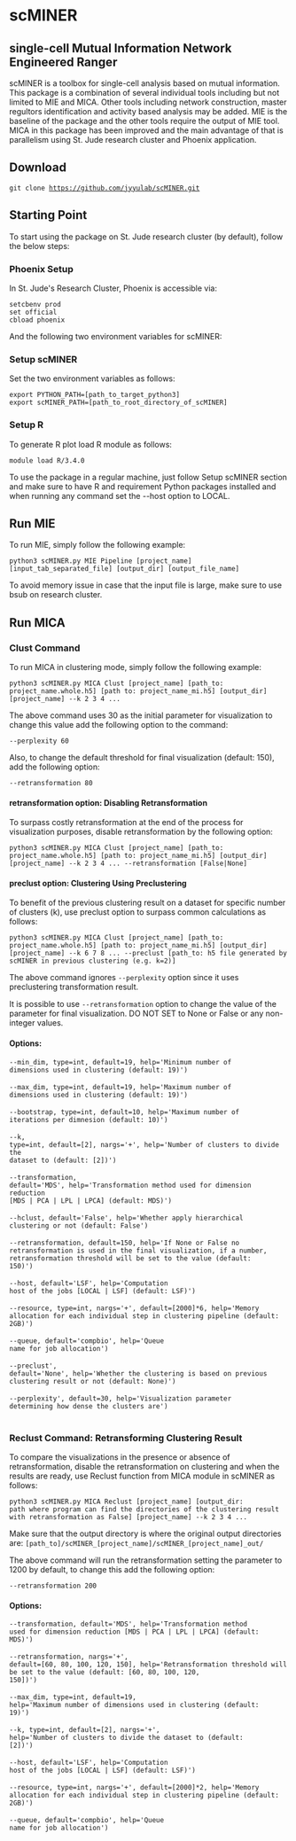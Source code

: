 # scMINER
## single-cell Mutual Information Network Engineered Ranger

scMINER is a toolbox for single-cell analysis based on mutual information. This package is a combination of several individual tools including but not limited to MIE and MICA. Other tools including network construction, master regultors identification and activity based analysis may be added. MIE is the baseline of the package and the other tools require the output of MIE tool. MICA in this package has been improved and the main advantage of that is parallelism using St. Jude research cluster and Phoenix application.

## Download

<code>git clone https://github.com/jyyulab/scMINER.git</code>

## Starting Point

To start using the package on St. Jude research cluster (by default), follow the below steps:

### Phoenix Setup

In St. Jude's Research Cluster, Phoenix is accessible via:

<code>setcbenv prod</code></br>
<code>set official</code></br>
<code>cbload phoenix</code>

And the following two environment variables for scMINER:

### Setup scMINER

Set the two environment variables as follows:

<code>export PYTHON_PATH=[path_to_target_python3]</code>
</br>
<code>export scMINER_PATH=[path_to_root_directory_of_scMINER]</code>

### Setup R

To generate R plot load R module as follows:

<code>module load R/3.4.0</code>

To use the package in a regular machine, just follow Setup scMINER section and make sure to have R and requirement Python packages installed and when running any command set the --host option to LOCAL.

## Run MIE

To run MIE, simply follow the following example:

<code>python3 scMINER.py MIE Pipeline [project_name] [input_tab_separated_file] [output_dir] [output_file_name]</code>

To avoid memory issue in case that the input file is large, make sure to use bsub on research cluster.

## Run MICA

### Clust Command
To run MICA in clustering mode, simply follow the following example:

<code>python3 scMINER.py MICA Clust [project_name] [path_to: project_name.whole.h5] [path to: project_name_mi.h5] [output_dir] [project_name] --k 2 3 4 ... </code>

The above command uses 30 as the initial parameter for visualization to change this value add the following option to the command:

<code>--perplexity 60</code>

Also, to change the default threshold for final visualization (default: 150), add the following option:

<code>--retransformation 80</code>

#### retransformation option: Disabling Retransformation
To surpass costly retransformation at the end of the process for visualization purposes, disable retransformation by the following option:

<code>python3 scMINER.py MICA Clust [project_name] [path_to: project_name.whole.h5] [path to: project_name_mi.h5] [output_dir] [project_name] --k 2 3 4 ... --retransformation [False|None]</code>

#### preclust option: Clustering Using Preclustering
To benefit of the previous clustering result on a dataset for specific number of clusters (k), use preclust option to surpass common calculations as follows:

<code>python3 scMINER.py MICA Clust [project_name] [path_to: project_name.whole.h5] [path to: project_name_mi.h5] [output_dir] [project_name] --k 6 7 8 ... --preclust [path_to: h5 file generated by scMINER in previous clustering (e.g. k=2)]</code>

The above command ignores <code>--perplexity</code> option since it uses preclustering transformation result.</br>

It is possible to use <code>--retransformation</code> option to change the value of the parameter for final visualization. DO NOT SET to None or False or any non-integer values.

#### Options:

<code>--min_dim, type=int, default=19, help='Minimum number of dimensions used in clustering (default: 19)')</code></br></br>
<code>--max_dim, type=int, default=19, help='Maximum number of dimensions used in clustering (default: 19)')</code></br></br>
<code>--bootstrap, type=int, default=10, help='Maximum number of iterations per dimnesion (default: 10)')</code></br></br>
<code>--k, type=int, default=[2], nargs='+', help='Number of clusters to divide the dataset to (default: [2])')</code></br></br>
<code>--transformation, default='MDS', help='Transformation method used for dimension reduction [MDS | PCA | LPL | LPCA] (default: MDS)')</code></br></br>
<code>--hclust, default='False', help='Whether apply hierarchical clustering or not (default: False')</code></br></br>
<code>--retransformation, default=150, help='If None or False no retransformation is used in the final visualization, if a number, retransformation threshold will be set to the value (default: 150)')</code></br></br>
<code>--host, default='LSF', help='Computation host of the jobs [LOCAL | LSF] (default: LSF)')</code></br></br>
<code>--resource, type=int, nargs='+', default=[2000]*6, help='Memory allocation for each individual step in clustering pipeline (default: 2GB)')</code></br></br>
<code>--queue, default='compbio', help='Queue name for job allocation')</code></br></br>
<code>--preclust', default='None', help='Whether the clustering is based on previous clustering result or not (default: None)')</code></br></br>
<code>--perplexity', default=30, help='Visualization parameter determining how dense the clusters are')</code></br></br>

### Reclust Command: Retransforming Clustering Result
To compare the visualizations in the presence or absence of retransformation, disable the retransformation on clustering and when the results are ready, use Reclust function from MICA module in scMINER as follows:

<code>python3 scMINER.py MICA Reclust [project_name] [output_dir: path where program can find the directories of the clustering result with retransformation as False] [project_name] --k 2 3 4 ... </code>

Make sure that the output directory is where the original output directories are: 
<code>[path_to]/scMINER_[project_name]/scMINER_[project_name]_out/</code>

The above command will run the retransformation setting the parameter to 1200 by default, to change this add the following option:

<code>--retransformation 200</code>

#### Options:

<code>--transformation, default='MDS', help='Transformation method used for dimension reduction [MDS | PCA | LPL | LPCA] (default: MDS)')</code></br></br>
<code>--retransformation, nargs='+', default=[60, 80, 100, 120, 150], help='Retransformation threshold will be set to the value (default: [60, 80, 100, 120, 150])')</code></br></br>
<code>--max_dim, type=int, default=19, help='Maximum number of dimensions used in clustering (default: 19)')</code></br></br>
<code>--k, type=int, default=[2], nargs='+', help='Number of clusters to divide the dataset to (default: [2])')</code></br></br>
<code>--host, default='LSF', help='Computation host of the jobs [LOCAL | LSF] (default: LSF)')</code></br></br>
<code>--resource, type=int, nargs='+', default=[2000]*2, help='Memory allocation for each individual step in clustering pipeline (default: 2GB)')</code></br></br>
<code>--queue, default='compbio', help='Queue name for job allocation')</code></br></br>
